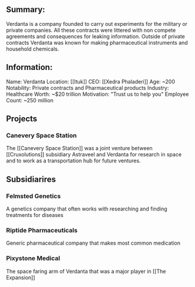 ## Summary:
Verdanta is a company founded to carry out experiments for the military or private companies. All these contracts were littered with non compete agreements and consequences for leaking information. Outside of private contracts Verdanta was known for making pharmaceutical instruments and household chemicals.
## Information:
Name: Verdanta
Location: [[Ituk]]
CEO: [[Xedra Phaladeri]]
Age: ~200
Notability: Private contracts and Pharmaceutical products
Industry: Healthcare
Worth: ~$20 trillion 
Motivation: "Trust us to help you"
Employee Count: ~250 million
## Projects
### Canevery Space Station
The [[Canevery Space Station]] was a joint venture between [[Cruxolutions]] subsidiary Astraveel and Verdanta for research in space and to work as a transportation hub for future ventures.
## Subsidiarires
### Felmsted Genetics
A genetics company that often works with researching and finding treatments for diseases
### Riptide Pharmaceuticals
Generic pharmaceutical company that makes most common medication
### Pixystone Medical
The space faring arm of Verdanta that was a major player in [[The Expansion]]